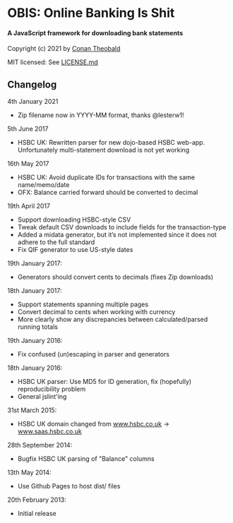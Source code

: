 OBIS: Online Banking Is Shit
==============================

#### A JavaScript framework for downloading bank statements

Copyright (c) 2021 by [Conan Theobald](mailto:me[at]conans[dot]co[dot]uk)

MIT licensed: See [LICENSE.md](LICENSE.md)

## Changelog

4th January 2021
- Zip filename now in YYYY-MM format, thanks @lesterw1!

5th June 2017
- HSBC UK: Rewritten parser for new dojo-based HSBC web-app. Unfortunately multi-statement download is not yet working

16th May 2017
- HSBC UK: Avoid duplicate IDs for transactions with the same name/memo/date
- OFX: Balance carried forward should be converted to decimal

19th April 2017
- Support downloading HSBC-style CSV
- Tweak default CSV downloads to include fields for the transaction-type
- Added a midata generator, but it’s not implemented since it does not adhere to the full standard
- Fix QIF generator to use US-style dates

19th January 2017:
- Generators should convert cents to decimals (fixes Zip downloads)

18th January 2017:
- Support statements spanning multiple pages
- Convert decimal to cents when working with currency
- More clearly show any discrepancies between calculated/parsed running totals

19th January 2016:
- Fix confused (un)escaping in parser and generators

18th January 2016:
- HSBC UK parser: Use MD5 for ID generation, fix (hopefully) reproducibility problem
- General jslint'ing

31st March 2015:
- HSBC UK domain changed from www.hsbc.co.uk -> www.saas.hsbc.co.uk

28th September 2014:
- Bugfix HSBC UK parsing of "Balance" columns

13th May 2014:
- Use Github Pages to host dist/ files

20th February 2013:
- Initial release
